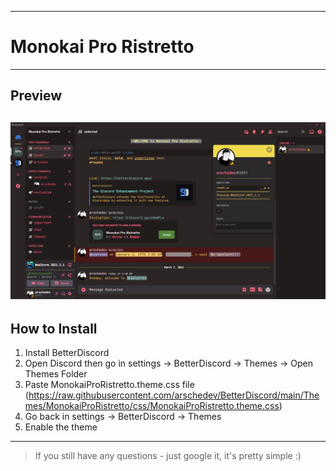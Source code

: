 ***
# Monokai Pro Ristretto 
***

## Preview
![PREVIEW](https://raw.githubusercontent.com/arschedev/BetterDiscord/main/Themes/MonokaiProRistretto/preview.png)
---

## How to Install
1.    Install BetterDiscord 
2.    Open Discord then go in settings -> BetterDiscord -> Themes -> Open Themes Folder
3.    Paste MonokaiProRistretto.theme.css file (https://raw.githubusercontent.com/arschedev/BetterDiscord/main/Themes/MonokaiProRistretto/css/MonokaiProRistretto.theme.css)
4.    Go back in settings -> BetterDiscord -> Themes
5.    Enable the theme
---

> If you still have any questions - just google it, it's pretty simple :)